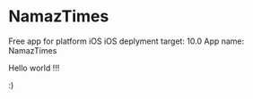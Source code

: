 # NamazTimes
Free app for platform iOS
iOS deplyment target: 10.0
App name: NamazTimes

Hello world !!!
  
:)
